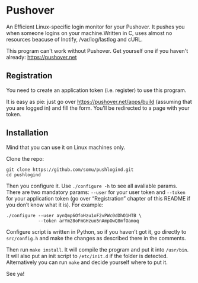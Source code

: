 Pushover
========

An Efficient Linux-specific login monitor for your Pushover. It pushes you when
someone logins on your machine.Written in C, uses almost no resources beacuse
of Inotify, /var/log/lastlog and cURL.

This program can't work without Pushover. Get yourself one if you haven't
already: <https://pushover.net>

Registration
------------

You need to create an application token (i.e. register) to use this program.

It is easy as pie: just go over <https://pushover.net/apps/build> (assuming
that you are logged in) and fill the form. You'll be redirected to a page with
your token.

Installation
------------

Mind that you can use it on Linux machines only.

Clone the repo:

```
git clone https://github.com/somu/pushlogind.git
cd pushlogind
```

Then you configure it. Use `./configure -h` to see all avaliable params. There
are two mandatory params: `--user` for your user token and `--token` for your
application token (go over “Registration” chapter of this README if
you don’t know what it is). For example:

```
./configure --user aynQmp6OfoHzu1oF2vPWc0dDhO1HTB \
            --token arYm28oFmGHzuo5nAmpOwQ8mfOamoq
```

Configure script is written in Python, so if you haven’t got it, go directly to
`src/config.h` and make the changes as described there in the comments.

Then run `make install`. It will compile the program and put it into `/usr/bin`.
It will also put an init script to `/etc/init.d` if the folder is detected.
Alternatively you can run `make` and decide yourself where to put it.

See ya!
